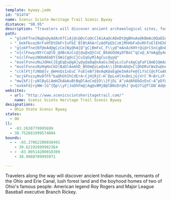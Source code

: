 ```yaml
---
template: byway.jade
id: "81474"
name: Scenic Scioto Heritage Trail Scenic Byway
distance: "98.95"
description: "Travelers will discover ancient archaeological sites, fascinating historical homes, beautiful scenery, and more on the Scenic Scioto Heritage Trail Scenic Byway.  "
path: 
  - "g{okFfne{Nq@x@yAdAcKfCiAj@c@@cCo@cC}AiAa@cADeDt@gBHuAe@kBmAc@QaEEeBWmBo@aF_D_Ag@i@OcQGoAe@iDgBu@Q_EGsDk@cHk@yBa@aDmA_Aq@e@u@sBsFiAmE_@}@kCcD{A}A_@Ms@JwGxCmAXeAK}Ak@}BmB]Kk@Hi@l@_@r@e@tAe@~B_@v@{DnBeAPo@?iAGcDq@iBVoBS}EiCaEgCcAe@cBY}FYaFVcD?sCQmIeCy@i@oAqAeBaAgBu@qAU{@EsE^sASyAq@s@EiAD}Dr@u@DcD_@eEBu@Ou@s@c@oAg@kDaBaHi@qA}CuFcAy@iCmAYWiAgBoAmEiBeCiAaAmEeBu@e@m@{@_@eAsA{B}EcGmB}AgKsEaLkAgGEu@KmA{@iAwAsA_Dy@mAkJuEoJ_C}DaC{@KwBVeAXuBfAu@?aA_@_FuDw@c@kB_@qH_@{Dk@uAc@iDsBsCwAwCSKLM~AY`AoQwMeBa@qFw@}G{BkAu@kBiF_Gy^aBmGyEcVi@yAW_@sIsHoAaByCmHgAaHe@mBkGiSi@mAiEwHyBuEu@y@}Bw@a@[oDgGsDeBcB{A}AkA_EyBwH_A"
  - "_bekFbcezNrFxHfDtDbFrIvFbI`BlBtAhArCzAdPpEb[zK|MhHbFxDvRhTxElEhEhDdKzJhBvAjMfIjLfIjElDvW|UdSnMrGrDjFlDfMxFjG`CfM`HjHzF|J|IlOjJhKjFvAdAbOvMdQhNlSnVhFdH|Q`[bDjGrBzE~DzNzJnUbAnC~D~OlA`Fp@nEnHxi@TxClB`h@KzFoBde@q@lGs@~DcR`i@cY|q@eO~`@gE`IoBrE{Kj[{@pCiAlFg@rDo@fIaCc@y@HeBO_Bs@i@a@iBeAwBy@y@y@uAsDeFuG{AeCYu@e@_CQmEBsAUiC}Gy`@[cBc@kAw@i@_AGgCvBiBfAyE`@k@VaCrBU^]lAaA`F]p@y@ROAyAw@]EaAPeAd@kDzBq@r@c@r@m@~AsCxF}@fCo@jCKt@HvHI|B_@lC_@jAi@|@i@d@c@Ly@@qD[s@Fq@^_IlGoCzAi@t@Of@_@lDu@lEEx@^zC~ArEb@~BHdAKfAMPo@LkFGiBH{@v@]l@Mb@Az@Hj@Xt@dDxFHdAKd@SXQJmCq@wB?oBr@eAfASpA?tGKxDMjA}CbIq@hFW`Au@t@mC^o@Tm@^yCrCsGvM}C`Ja@f@}ApAq@~@_@zB]p@g@^sBr@uAReAE{@PiBxAiBlBsEjCwAfA_KnLeBfBsB~AwCbBaBlAsDbGwAxAcB~@cB?u@JiAdA}CxA_FrCcEzDeBlAyJrFsAJsAEiKgAiACg@HaDtByD`BsCaBsDeBsDs@eCuAaFeC}AgBmIqEkF{DiCgCgFeCgFsC}BmBcE_CyAyAiBsAkJoEmDoAu@C}@T}ErE{Ar@aGlBmD|Bi@FqKW}CjAqF\\iEfAwDj@iDfAyC~Ay@tA_AhAaDzB_Bz@wAh@_EzB_BjA{EnF_GrC}Al@uHnA}EfA}J^eDXq@VgHzEcBf@kJrAkM|AyALcDQ_ADmD~@qBFmFdBiGJqFKgDJuAK}Ca@_EiAcD_@kFO_BWmCu@yDc@"
  - "g{okFfne{Nf@eAd@gCzCe[Ny@hA{Q^gC|BmFxC_F\\y@^mAnAcKHYr@i@rCSnCgBnDeDv@_Ar@}ADq@@mD[yK?aB|@qEZoC^eFCiBkBeMiAuEgAgGeBgGUgD[_CaDsLMaAUmEW{KqCqa@LuKpBsMr@gHMoAxAo\\RcB`AeDdAmGXaFj@yD~BoH|EySf@yAnAcCvFeHbByAhBmAhJaEdBmAxAwAhAmB~AyEvAiF~DaLbAwBtAmBbAaAbCqAfF_ChAs@lF{FRa@Rw@@aAUsFCeBHsATy@bCeEjEiJ~AsDfGiPrCsGbCuHbC{IlAkF|@{I\\mHLcPeBsLkB}HE_CJ_B`Kw^`EcNdAgCrUge@`DaIv@wAfGaFbMmGtRgNhDaB~FeDv@s@`CmDx@yAbAaC~@mEX_E`@qYHqAf@sBnCgHrCqQbBgGfI}VzEcN`@wBfAgCz@qAzAaAlAa@tF{@xAg@d@[r@}@d@mAzB{IR_B\\oLOsDoBuUIaC?mBHyBn@yErDoM"
  - "o{clFnwyzNYrCo@lD_@dBcAzCc@|@u@x@}CnC_BbAGOUAyDfBoC^qCx@_A?mAg@yAqAmIiL_@Ym@?sCr@iADu@YcAs@eB_Cw@GOF[d@gAbEoAnB{@z@kHxDmFdBgGvCyAZqDZ{@`@i@d@cBlCwCnAu@f@o@z@kC~GmApA{EzDc@Lk@AuJkF_AEsDP}@d@{KpM]x@P|FS`AgG`FeAfAgHrJIp@DnEn@lFBx@Op@_A`CiAxEw@lBuEfJy@vAqAtAq@\\w@HmDGy@F{@Vs@j@SxA?dBb@`IjAnHNjBBvDKjBOd@}@dAgExC_DrAYd@CTf@`RHvONjBj@f@vDpA|EJfEf@R\\V`AXzB?v@Oz@u@pBm@fAyEjGiAx@gE~AcBz@sClCiAJi@K_A_Au@eByAgFs@sAc@a@gFeC}FgDYG[DOb@DXrBlJTdBo@tGHdD_@rEsBdE_AlCi@lE}@hDy@vBmCfF{AlCcFzGsCxCuA~@qJl@eC?kM_BgG?uE[_@Q{BgDcCmCi@gB_BkHm@iEY}@iDmEoMuNeB_DqDoIU{@QeBGcA?uCHgBbAyGDk@Mm@yGeCuMgHKMMg@sAkA_ASiBTc@Go@pCcAjKmIuAkPqDc@AmGrBoGxAuEx@{Fj@wIbBmG~By@h@mB`Bu@XwB?oAMm@Wq@_@cBaBqByA_AWuE^aIlF_@JcAEgEyAaD_@{QrAy@h@i@`AeAnHc@lB_@t@sDlDoH|NcN|RaUv]Yz@_AlI]|AoCzEUR}EdBaIxGcD`B_BPqBYcA@uAd@iBtAy@Py@A{A]mCVgCz@oAv@_@l@y@dCs@f@e@JcB?wBQiBiH_AsJc@aBgH_OsCwGeByCiB_FgAgB_@WsEeByDUgBk@i@a@e@}@y@aEc@y@iDmE_EaEgAk@aJmCaGmC_@e@Uy@O_AUkESs@cE}JcAqAuAgA{@Ye@CmGv@sDLo@E_@_@yAiIaBgGEeABeATgA\\y@~A{Bn@_CBeAQw@sCwIaAkGSa@cASwFi@qLh@cCSy@]oAyAkAgBuB_EoBaCgAkCkB{I[s@WQu@EcCDiB^SEHMXoHrCqa@NYTG`KQ\\G^]Ns@hBaNbBuKhA{FjLqa@d@_Ah@e@vFaCr@GfGXx@KlJaCrACzLfCbe@`LxARhDPrCQlCg@dA_@vC{AxBiBvEgGfIqLxAwA`Ag@jA]lEOtARvBfAbAfA|CpE~B`ChBvAlG|DpAn@z@Rj@FfBGbBk@nAeAnAsB~I_RfCmErF_IpLsN|CsCnBuAhJ{EhAWl@?x@Pv@ZI_@sAcCu@qBKsAFyAh@kAfGuGb@y@Dm@YeBsGoXsCuKOoA?yAtBqN|@eId@}GJuDAsLI{EwA}Ng@yHD}NHsB^cDfBiKjCwN?eBoCsMOgAIkA?aEHaAT}@|D}K^mBd@au@[_CDsDbAaFnBsIcFad@i@aMYsEOuFe@mGOy@q@mByHiSi@kBs@oEqBgPWmC?eAXuC^_AxSq^|D{DjJyGt@fCr@~DT`CrAtFdGdKh@^pBn@tEt@~Bl@lHf@vHjCdAt@`AhAlE|HtAfA|DbBzWzC`CDfDm@tNsFrASpe@Yz@WnAm@vJ{G`A}@Zk@R}@rBgK~@}DdCcGpB{DbD_G~AeCrBmBnBwAf@[bDkAx@m@pIiLlHeHrEgDjGmCnA_AfDmEvCaDdAcBt@gBf@oDdBRnA@hO{@nB_@`FyAjGaCnDsCn@ObDO~AY~MmEXDTNl@dBn@|@"
  - "o{clFnwyzNDmAEmDY{GWiCg@cC}CuIqGyM}AgCuc@yp@"
  - "mselFvnvzNuJdHeC{EgEqEu@gA]y@y@aDq@sAaGsJmEyLcCuFsAgCgFaF{AmD}@mAaF_DsD_DiAmAiBeDcAmAmB_A}KaDwGkCiAMuQe@gBa@sC}AcAMoD?cCYuLeDiDeAmAo@u@o@qAmBq@_BWaA[yCC_BbAor@?}EK}GOaDYmDy@yFcBoGoBuF_@wBGuAF}AZoG?yASmB_@}AiCiIYsAO}AcB{o@NiCjBeH`@cCf@qH@sJYgF_AqJYkJYyBaAoFMaBEeBNaDT_BvCyHnBiGXqAbAmHn@oJbBuNHgNJyF~@{KRc@"
  - "mselFvnvzNzHqHxCkD|BaDlAeAhD_BhDm@zLe@xA\\|DhBnAb@vCl@hDRvCWxDu@nAi@`DgBbBo@pJ_@vDk@dE]|DJxBV`Dr@xE~AvBd@dA?|CYxAq@xBsB^k@r@sBNmAXmQ_@uKc@sGa@uE}@sGy@{DmAgEeA_C}ByC{CaFuH{NcAmC_AyDYuBEyEt@oPNyF\\oBn@}@~OoNvEgDbFmE~B_BvBs@xAQnBLbCp@zKxD|EjA`G`AhC^zJv@fI`@bBKbASdBm@|A_AnByAhAkA~@{Ab@iAh@mBfF}VrE}Kb@qBJuCUmME_`@FmBLsAb@yBpLmi@n@yBvD{IxAmGn@mB|C{GvAmC~MaTfDmHbG}KlBqE|@sD|@cF`CiSb@wEx@wQh@oGr@mBfGsId@kAXeB@gAGs@yA{Ja@}AyAoDWqA]uCWsEWeBy@iDa@_E]qG?iQOmB_AgDkDgJiHiNyAyC]mAa@wBy@qIwAyIa@wLNeKGqTbAeJ^}B"
  - "ccklFtjfzNb@]v_@mHnQsIxEuC`FuE[eB?}BnAqK@aEg@eImAsFe@{LYsC{@cFCwAFg@|@wBfUyf@p@YfC}BtIqGpJgItNeUvG{Rd@mAfFsGh@{@fFyO~@oAjKkLzFyD`JcJdBgC|EmKbBeGhAiFbBsFX_B`AwQVqAhA_Dp@uAvBaDxDmEvQgOpA{AlDmGvBmF\\kAz@gG\\gAvL{Rl@s@p@wAbAmAlHuGbF_EjRcNf@g@RvCHj@tBjHlFfVx@|CXdCDzCK|JYpC{@lDiG|RkCxL?lAZdDXvGhA~I?z@KxAe@rCC|A^fBfC~E`BlE\\bC^xGZzBjHdNXz@J|@?zAe@zHHv@X^rFdAdKKRnDd@~Dn@Xh@zHJj@Jj@dD`BbCb@tIhFxAdBZn@dAjBl@x@`@XlA^v@j@fHfJtBxBpLvNbAdBZ`AlAvFHLRDZ]lB{CrEmE`C_GjAoBbB_Gd@gDRk@~AkCvD}JXaA`@sCr@eBbAmAn@c@|BiApDeA|@e@pBqBnFuAr@e@x@_BHA"
  - "mcjkFnzzyNvDfFh^ba@hGhIhCdErA~CjHjRjC~H`DpLxHlXvBnLjGjVrC`M~BrLzF~^~@zEhBfHn@fBlAvEhDbLnNr_@lDtGrD~FvIfK"
  - "mw{kF|{~yNlByG|AmHZkAbAuBtBqDlAoCn@}D\\}FjDL`A^zAdAhDbDzEnC~A^pDf@xCzApG~F|EzGjA|BrAhAzAxBdAfA~B~AbDxClFdDhBl@fIdB`Bt@|HpHn@jArBpEfDpErG~DrC`DbAlCHd@DtA[lF]pAe@x@Cj@DXxGlIjAfBjAzBpDdIfDzFjMfPnAnCbDdJbBbGlCvUHjBJ`RH|DlCb[bBzO~@tJTfA^h@h@TbI|BtKbKxO`J~@d@rAXfCJnQeEn@_@rBuBhBcAbAUbCOrDuB|CGhBy@r@e@Nk@?g@S}@_AeB?YN_@XGdA?hAYvCeBvHoFt@QrBGf@QtCkCzNoPfFcC|Cq@|FuCtIeJpJ}Kn@iAlB}G|AkHjCuI|CiNxBgIlAgHnCuJlF}YhAmFrB{Ln@{BbAeCzF{IpAyA`BmCfCkCzA_C~AiDdAmEhAcD~CaFnDwEbIsNtOeZpC_IvCuJfKkRrAeBrCwEfBaBdDuBrDyFpF{J~C_L"
  - "exkkFd}ryNW~[G^{Qp\\yF|JoDhFm@|Ag@vBMjB@lBNzDr@hJ`@xQJfi@TlDN`Ad@dC|@zCnAbCdAzA|A~AxAjAfDxA~@Nz`@`O|BrAfA|@tBfCtRrX"
websites: 
  - url: "http://www.scenicsciotoheritagetrail.com/"
    name: Scenic Scioto Heritage Trail Scenic Byway
designations: 
  - Ohio State Scenic Byway
states: 
  - OH
ll: 
  - -83.2638779995699
  - 38.752681999574804
bounds: 
  - - -83.27062200030491
    - 38.62192899982364
  - - -83.00514200010309
    - 38.9988709995971

---
```


Travelers along the way will discover ancient Indian mounds, remnants of the Ohio and Erie Canal, lush forest land and the boyhood homes of two of Ohio's famous people: American legend Roy Rogers and Major League Baseball executive Branch Rickey.